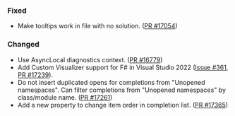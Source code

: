 ### Fixed

* Make tooltips work in file with no solution. ([PR #17054](https://github.com/dotnet/fsharp/pull/17054))

### Changed

* Use AsyncLocal diagnostics context. ([PR #16779](https://github.com/dotnet/fsharp/pull/16779))
* Add Custom Visualizer support for F# in Visual Studio 2022 ([Issue #361](https://github.com/microsoft/VSExtensibility/issues/361), [PR #17239](https://github.com/dotnet/fsharp/pull/17239)).
* Do not insert duplicated opens for completions from "Unopened namespaces". Can filter completions from "Unopened namespaces" by class/module name. ([PR #17261](https://github.com/dotnet/fsharp/pull/17261))
* Add a new property to change item order in completion list. ([PR #17365](https://github.com/dotnet/fsharp/pull/17365))

